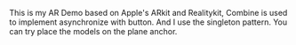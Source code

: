 This is my AR Demo based on Apple's ARkit and Realitykit, Combine is used to implement asynchronize with button. And I use the singleton pattern. You can try place the models on the plane anchor.
